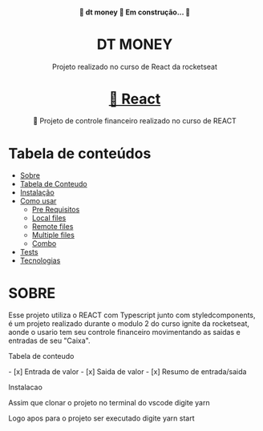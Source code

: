 <h4 align="center"> 
	🚧  dt money 🚀 Em construção...  🚧
</h4>

<h1 align="center">DT MONEY</h1>

<p align="center">Projeto realizado no curso de React da rocketseat</p>
  
  <h1 align="center">
    <a href="https://pt-br.reactjs.org/">🔗 React</a>
</h1>
<p align="center">🚀 Projeto de controle financeiro realizado no curso de REACT</p>

Tabela de conteúdos
=================
<!--ts-->
   * [Sobre](#Sobre)
   * [Tabela de Conteudo](#tabela-de-conteudo)
   * [Instalação](#instalacao)
   * [Como usar](#como-usar)
      * [Pre Requisitos](#pre-requisitos)
      * [Local files](#local-files)
      * [Remote files](#remote-files)
      * [Multiple files](#multiple-files)
      * [Combo](#combo)
   * [Tests](#testes)
   * [Tecnologias](#tecnologias)
<!--te-->


<h1>SOBRE</h1>
<p id="sobre">Esse projeto utiliza o REACT com Typescript junto com styledcomponents, 
  é um projeto realizado durante o modulo 2 do curso ignite da rocketseat, aonde o usario tem seu controle financeiro
  movimentando as saidas e entradas de seu "Caixa".
</p>
<p id="tabela-de-conteudo">Tabela de conteudo</p>
- [x] Entrada de valor
- [x] Saida de valor
- [x] Resumo de entrada/saida


<p id="instalacao">Instalacao</p>

<p>Assim que clonar o projeto no terminal do vscode digite
yarn
</p>

<p>Logo apos para o projeto ser executado digite
yarn start
</p>
	
